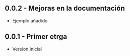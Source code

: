 ## 0.0.2 - Mejoras en la documentación
* Ejemplo añadido

## 0.0.1 - Primer etrga
* Version inicial
